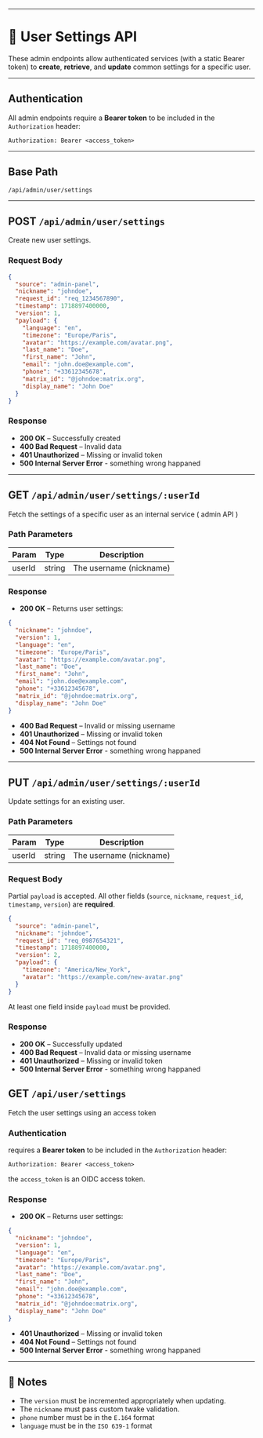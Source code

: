 
---

# 📘 User Settings API

These admin endpoints allow authenticated services (with a static Bearer token) to **create**, **retrieve**, and **update** common settings for a specific user.

---

## Authentication

All admin endpoints require a **Bearer token** to be included in the `Authorization` header:

```http
Authorization: Bearer <access_token>
```

---

## Base Path

```
/api/admin/user/settings
```

---

## POST `/api/admin/user/settings`

Create new user settings.

### Request Body

```json
{
  "source": "admin-panel",
  "nickname": "johndoe",
  "request_id": "req_1234567890",
  "timestamp": 1718897400000,
  "version": 1,
  "payload": {
    "language": "en",
    "timezone": "Europe/Paris",
    "avatar": "https://example.com/avatar.png",
    "last_name": "Doe",
    "first_name": "John",
    "email": "john.doe@example.com",
    "phone": "+33612345678",
    "matrix_id": "@johndoe:matrix.org",
    "display_name": "John Doe"
  }
}
```

### Response

* **200 OK** – Successfully created
* **400 Bad Request** – Invalid data
* **401 Unauthorized** – Missing or invalid token
* **500 Internal Server Error** - something wrong happaned

---

## GET `/api/admin/user/settings/:userId`

Fetch the settings of a specific user as an internal service ( admin API )

### Path Parameters

| Param  | Type   | Description             |
| ------ | ------ | ----------------------- |
| userId | string | The username (nickname) |

### Response

* **200 OK** – Returns user settings:

```json
{
  "nickname": "johndoe",
  "version": 1,
  "language": "en",
  "timezone": "Europe/Paris",
  "avatar": "https://example.com/avatar.png",
  "last_name": "Doe",
  "first_name": "John",
  "email": "john.doe@example.com",
  "phone": "+33612345678",
  "matrix_id": "@johndoe:matrix.org",
  "display_name": "John Doe"
}
```

* **400 Bad Request** – Invalid or missing username
* **401 Unauthorized** – Missing or invalid token
* **404 Not Found** – Settings not found
* **500 Internal Server Error** - something wrong happaned

---

## PUT `/api/admin/user/settings/:userId`

Update settings for an existing user.

### Path Parameters

| Param  | Type   | Description             |
| ------ | ------ | ----------------------- |
| userId | string | The username (nickname) |

### Request Body

Partial `payload` is accepted. All other fields (`source`, `nickname`, `request_id`, `timestamp`, `version`) are **required**.

```json
{
  "source": "admin-panel",
  "nickname": "johndoe",
  "request_id": "req_0987654321",
  "timestamp": 1718897400000,
  "version": 2,
  "payload": {
    "timezone": "America/New_York",
    "avatar": "https://example.com/new-avatar.png"
  }
}
```

At least one field inside `payload` must be provided.

### Response

* **200 OK** – Successfully updated
* **400 Bad Request** – Invalid data or missing username
* **401 Unauthorized** – Missing or invalid token
* **500 Internal Server Error** - something wrong happaned

## GET `/api/user/settings`

Fetch the user settings using an access token

### Authentication

requires a **Bearer token** to be included in the `Authorization` header:

```http
Authorization: Bearer <access_token>
```

the `access_token` is an OIDC access token.

### Response

* **200 OK** – Returns user settings:

```json
{
  "nickname": "johndoe",
  "version": 1,
  "language": "en",
  "timezone": "Europe/Paris",
  "avatar": "https://example.com/avatar.png",
  "last_name": "Doe",
  "first_name": "John",
  "email": "john.doe@example.com",
  "phone": "+33612345678",
  "matrix_id": "@johndoe:matrix.org",
  "display_name": "John Doe"
}
```

* **401 Unauthorized** – Missing or invalid token
* **404 Not Found** – Settings not found
* **500 Internal Server Error** - something wrong happaned

---

## 📘 Notes

* The `version` must be incremented appropriately when updating.
* The `nickname` must pass custom twake validation.
* `phone` number must be in the `E.164` format
* `language` must be in the `ISO 639-1` format
